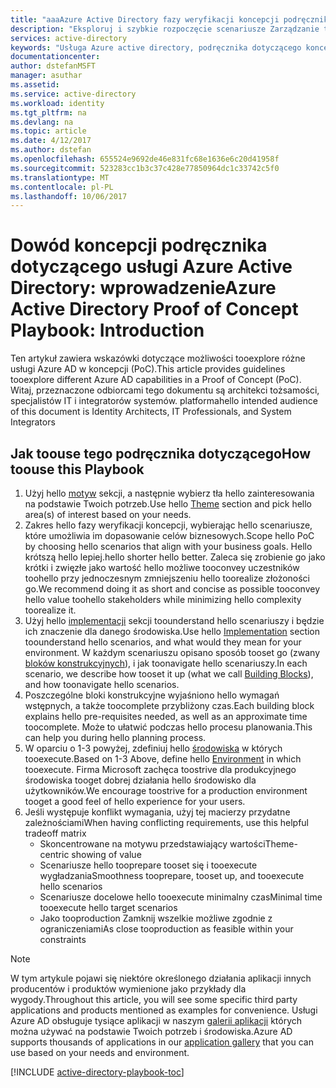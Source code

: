 ```yaml
---
title: "aaaAzure Active Directory fazy weryfikacji koncepcji podręcznika dotyczącego wprowadzenie | Dokumentacja firmy Microsoft"
description: "Eksploruj i szybkie rozpoczęcie scenariusze Zarządzanie tożsamościami i dostępem"
services: active-directory
keywords: "Usługa Azure active directory, podręcznika dotyczącego koncepcji, aby zapewnić"
documentationcenter: 
author: dstefanMSFT
manager: asuthar
ms.assetid: 
ms.service: active-directory
ms.workload: identity
ms.tgt_pltfrm: na
ms.devlang: na
ms.topic: article
ms.date: 4/12/2017
ms.author: dstefan
ms.openlocfilehash: 655524e9692de46e831fc68e1636e6c20d41958f
ms.sourcegitcommit: 523283cc1b3c37c428e77850964dc1c33742c5f0
ms.translationtype: MT
ms.contentlocale: pl-PL
ms.lasthandoff: 10/06/2017
---
```

# <a name="azure-active-directory-proof-of-concept-playbook-introduction"></a><span data-ttu-id="5e231-104">Dowód koncepcji podręcznika dotyczącego usługi Azure Active Directory: wprowadzenie</span><span class="sxs-lookup"><span data-stu-id="5e231-104">Azure Active Directory Proof of Concept Playbook: Introduction</span></span>

<span data-ttu-id="5e231-105">Ten artykuł zawiera wskazówki dotyczące możliwości tooexplore różne usługi Azure AD w koncepcji (PoC).</span><span class="sxs-lookup"><span data-stu-id="5e231-105">This article provides guidelines tooexplore different Azure AD capabilities in a Proof of Concept (PoC).</span></span> <span data-ttu-id="5e231-106">Witaj, przeznaczone odbiorcami tego dokumentu są architekci tożsamości, specjalistów IT i integratorów systemów. platforma</span><span class="sxs-lookup"><span data-stu-id="5e231-106">hello intended audience of this document is Identity Architects, IT Professionals, and System Integrators</span></span>

## <a name="how-toouse-this-playbook"></a><span data-ttu-id="5e231-107">Jak toouse tego podręcznika dotyczącego</span><span class="sxs-lookup"><span data-stu-id="5e231-107">How toouse this Playbook</span></span>

1. <span data-ttu-id="5e231-108">Użyj hello [motyw](active-directory-playbook-ingredients.md#theme) sekcji, a następnie wybierz tła hello zainteresowania na podstawie Twoich potrzeb.</span><span class="sxs-lookup"><span data-stu-id="5e231-108">Use hello [Theme](active-directory-playbook-ingredients.md#theme) section and pick hello area(s) of interest based on your needs.</span></span>  
2. <span data-ttu-id="5e231-109">Zakres hello fazy weryfikacji koncepcji, wybierając hello scenariusze, które umożliwia im dopasowanie celów biznesowych.</span><span class="sxs-lookup"><span data-stu-id="5e231-109">Scope hello PoC by choosing hello scenarios that align with your business goals.</span></span> <span data-ttu-id="5e231-110">Hello krótszą hello lepiej.</span><span class="sxs-lookup"><span data-stu-id="5e231-110">hello shorter hello better.</span></span> <span data-ttu-id="5e231-111">Zaleca się zrobienie go jako krótki i zwięzłe jako wartość hello możliwe tooconvey uczestników toohello przy jednoczesnym zmniejszeniu hello toorealize złożoności go.</span><span class="sxs-lookup"><span data-stu-id="5e231-111">We recommend doing it as short and concise as possible tooconvey hello value toohello stakeholders while minimizing hello complexity toorealize it.</span></span>  
3. <span data-ttu-id="5e231-112">Użyj hello [implementacji](active-directory-playbook-implementation.md) sekcji toounderstand hello scenariuszy i będzie ich znaczenie dla danego środowiska.</span><span class="sxs-lookup"><span data-stu-id="5e231-112">Use hello [Implementation](active-directory-playbook-implementation.md) section toounderstand hello scenarios, and what would they mean for your environment.</span></span> <span data-ttu-id="5e231-113">W każdym scenariuszu opisano sposób tooset go (zwany [bloków konstrukcyjnych](active-directory-playbook-building-blocks.md)), i jak toonavigate hello scenariuszy.</span><span class="sxs-lookup"><span data-stu-id="5e231-113">In each scenario, we describe how tooset it up (what we call [Building Blocks](active-directory-playbook-building-blocks.md)), and how toonavigate hello scenarios.</span></span> 
4. <span data-ttu-id="5e231-114">Poszczególne bloki konstrukcyjne wyjaśniono hello wymagań wstępnych, a także toocomplete przybliżony czas.</span><span class="sxs-lookup"><span data-stu-id="5e231-114">Each building block explains hello pre-requisites needed, as well as an approximate time toocomplete.</span></span> <span data-ttu-id="5e231-115">Może to ułatwić podczas hello procesu planowania.</span><span class="sxs-lookup"><span data-stu-id="5e231-115">This can help you during hello planning process.</span></span> 
5. <span data-ttu-id="5e231-116">W oparciu o 1-3 powyżej, zdefiniuj hello [środowiska](active-directory-playbook-ingredients.md#environment) w których tooexecute.</span><span class="sxs-lookup"><span data-stu-id="5e231-116">Based on 1-3 Above, define hello [Environment](active-directory-playbook-ingredients.md#environment) in which tooexecute.</span></span> <span data-ttu-id="5e231-117">Firma Microsoft zachęca toostrive dla produkcyjnego środowiska tooget dobrej działania hello środowisko dla użytkowników.</span><span class="sxs-lookup"><span data-stu-id="5e231-117">We encourage toostrive for a production environment tooget a good feel of hello experience for your users.</span></span> 
6. <span data-ttu-id="5e231-118">Jeśli występuje konflikt wymagania, użyj tej macierzy przydatne zależnościami</span><span class="sxs-lookup"><span data-stu-id="5e231-118">When having conflicting requirements, use this helpful tradeoff matrix</span></span> 
   * <span data-ttu-id="5e231-119">Skoncentrowane na motywu przedstawiający wartości</span><span class="sxs-lookup"><span data-stu-id="5e231-119">Theme-centric showing of value</span></span>  
   * <span data-ttu-id="5e231-120">Scenariusze hello tooprepare tooset się i tooexecute wygładzania</span><span class="sxs-lookup"><span data-stu-id="5e231-120">Smoothness tooprepare, tooset up, and tooexecute hello scenarios</span></span> 
   * <span data-ttu-id="5e231-121">Scenariusze docelowe hello tooexecute minimalny czas</span><span class="sxs-lookup"><span data-stu-id="5e231-121">Minimal time tooexecute hello target scenarios</span></span> 
   * <span data-ttu-id="5e231-122">Jako tooproduction Zamknij wszelkie możliwe zgodnie z ograniczeniami</span><span class="sxs-lookup"><span data-stu-id="5e231-122">As close tooproduction as feasible within your constraints</span></span> 

>[!NOTE]
> <span data-ttu-id="5e231-123">W tym artykule pojawi się niektóre określonego działania aplikacji innych producentów i produktów wymienione jako przykłady dla wygody.</span><span class="sxs-lookup"><span data-stu-id="5e231-123">Throughout this article, you will see some specific third party applications and products mentioned as examples for convenience.</span></span> <span data-ttu-id="5e231-124">Usługi Azure AD obsługuje tysiące aplikacji w naszym [galerii aplikacji](https://azuremarketplace.microsoft.com/marketplace/apps/category/azure-active-directory-apps) których można używać na podstawie Twoich potrzeb i środowiska.</span><span class="sxs-lookup"><span data-stu-id="5e231-124">Azure AD supports thousands of applications in our [application gallery](https://azuremarketplace.microsoft.com/marketplace/apps/category/azure-active-directory-apps) that you can use based on your needs and environment.</span></span> 



[!INCLUDE [active-directory-playbook-toc](../../includes/active-directory-playbook-steps.md)]